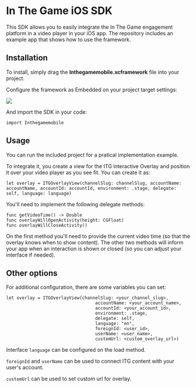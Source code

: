 # In The Game iOS SDK

This SDK allows you to easily integrate the In The Game engagement platform in a video player in your iOS app.
The repository includes an example app that shows how to use the framework.


## Installation

To install, simply drag the **Inthegamemobile.xcframework** file into your project. 

Configure the framework as Embedded on your project target settings:

![](https://i.imgur.com/lE5U8Xm.png)

And import the SDK in your code:

`import Inthegamemobile`


## Usage

You can run the included project for a pratical implementation example.

To integrate it, you create a view for the ITG interactive Overlay and position it over your video player as you see fit.
You can create it as:
```
let overlay = ITGOverlayView(channelSlug: channelSlug, accountName: accountName, accountId: accountId, environment: .stage, delegate: self, language: language)
```

You'll need to implement the following delegate methods:
```
func getVideoTime() -> Double 
func overlayWillOpenActivity(height: CGFloat)
func overlayWillCloseActivity()
```
On the first method you'll need to provide the current video time (so that the overlay knows when to show content).
The other two methods will inform your app when an interaction is shown or closed (so you can adjust your interface if needed).

## Other options

For additional configuration, there are some variables you can set:
```
let overlay = ITGOverlayView(channelSlug: <your_channel_slug>,
                                  accountName: <your_account_name>,
                                  accountId: <your_account_id>,
                                  environment: .stage,
                                  delegate: self,
                                  language: "en",
                                  foreignId: <user_id>,
                                  userName: <user_name>,
                                  customUrl: <custom_overlay_url>)
```

Interface `language` can be configured on the load method.

`foreignId` and `userName` can be used to connect ITG content with your user's account.

`customUrl` can be used to set custom url for overlay.

